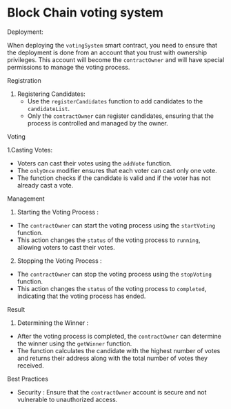 # Block Chain voting system
 Deployment:

When deploying the `votingSystem` smart contract, you need to ensure that the deployment is done from an account that you trust with ownership privileges. This account will become the `contractOwner` and will have special permissions to manage the voting process.

 Registration

1. Registering Candidates: 
   - Use the `registerCandidates` function to add candidates to the `candidateList`. 
   - Only the `contractOwner` can register candidates, ensuring that the process is controlled and managed by the owner.

 Voting

1.Casting Votes: 
   - Voters can cast their votes using the `addVote` function.
   - The `onlyOnce` modifier ensures that each voter can cast only one vote.
   - The function checks if the candidate is valid and if the voter has not already cast a vote.

   Management

1.    Starting the Voting Process   :
   - The `contractOwner` can start the voting process using the `startVoting` function.
   - This action changes the `status` of the voting process to `running`, allowing voters to cast their votes.

2.    Stopping the Voting Process   :
   - The `contractOwner` can stop the voting process using the `stopVoting` function.
   - This action changes the `status` of the voting process to `completed`, indicating that the voting process has ended.

   Result

1.    Determining the Winner   :
   - After the voting process is completed, the `contractOwner` can determine the winner using the `getWinner` function.
   - The function calculates the candidate with the highest number of votes and returns their address along with the total number of votes they received.

   Best Practices

-    Security   : Ensure that the `contractOwner` account is secure and not vulnerable to unauthorized access.

